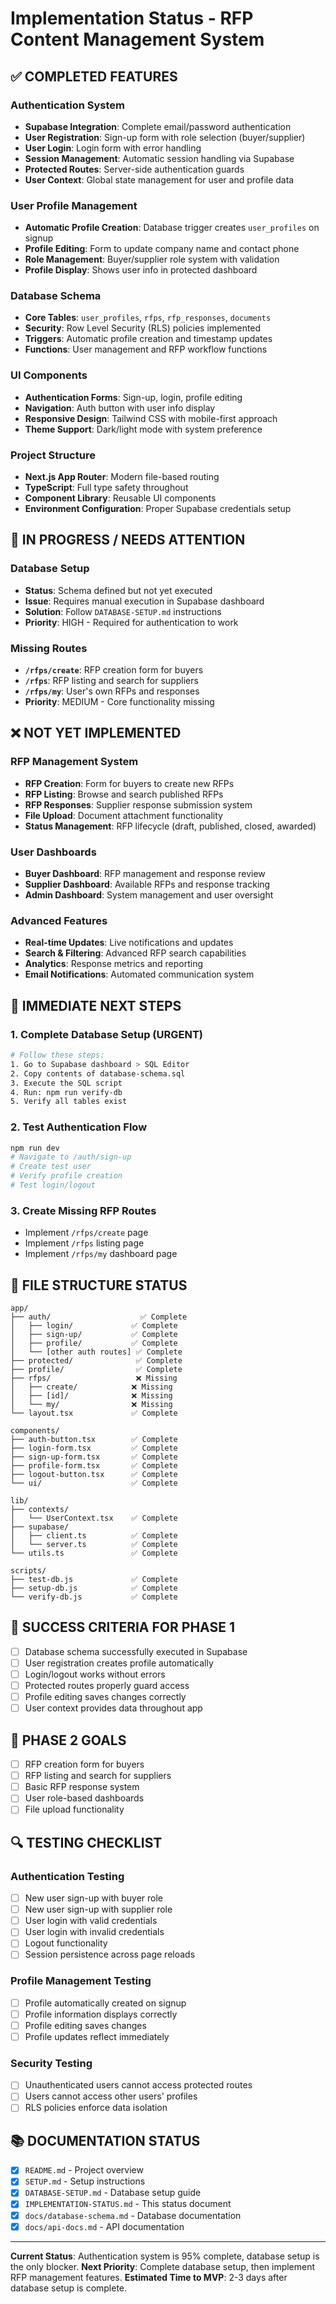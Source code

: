 # Implementation Status - RFP Content Management System

## ✅ COMPLETED FEATURES

### Authentication System

- **Supabase Integration**: Complete email/password authentication
- **User Registration**: Sign-up form with role selection (buyer/supplier)
- **User Login**: Login form with error handling
- **Session Management**: Automatic session handling via Supabase
- **Protected Routes**: Server-side authentication guards
- **User Context**: Global state management for user and profile data

### User Profile Management

- **Automatic Profile Creation**: Database trigger creates `user_profiles` on signup
- **Profile Editing**: Form to update company name and contact phone
- **Role Management**: Buyer/supplier role system with validation
- **Profile Display**: Shows user info in protected dashboard

### Database Schema

- **Core Tables**: `user_profiles`, `rfps`, `rfp_responses`, `documents`
- **Security**: Row Level Security (RLS) policies implemented
- **Triggers**: Automatic profile creation and timestamp updates
- **Functions**: User management and RFP workflow functions

### UI Components

- **Authentication Forms**: Sign-up, login, profile editing
- **Navigation**: Auth button with user info display
- **Responsive Design**: Tailwind CSS with mobile-first approach
- **Theme Support**: Dark/light mode with system preference

### Project Structure

- **Next.js App Router**: Modern file-based routing
- **TypeScript**: Full type safety throughout
- **Component Library**: Reusable UI components
- **Environment Configuration**: Proper Supabase credentials setup

## 🚧 IN PROGRESS / NEEDS ATTENTION

### Database Setup

- **Status**: Schema defined but not yet executed
- **Issue**: Requires manual execution in Supabase dashboard
- **Solution**: Follow `DATABASE-SETUP.md` instructions
- **Priority**: HIGH - Required for authentication to work

### Missing Routes

- **`/rfps/create`**: RFP creation form for buyers
- **`/rfps`**: RFP listing and search for suppliers
- **`/rfps/my`**: User's own RFPs and responses
- **Priority**: MEDIUM - Core functionality missing

## ❌ NOT YET IMPLEMENTED

### RFP Management System

- **RFP Creation**: Form for buyers to create new RFPs
- **RFP Listing**: Browse and search published RFPs
- **RFP Responses**: Supplier response submission system
- **File Upload**: Document attachment functionality
- **Status Management**: RFP lifecycle (draft, published, closed, awarded)

### User Dashboards

- **Buyer Dashboard**: RFP management and response review
- **Supplier Dashboard**: Available RFPs and response tracking
- **Admin Dashboard**: System management and user oversight

### Advanced Features

- **Real-time Updates**: Live notifications and updates
- **Search & Filtering**: Advanced RFP search capabilities
- **Analytics**: Response metrics and reporting
- **Email Notifications**: Automated communication system

## 🔧 IMMEDIATE NEXT STEPS

### 1. Complete Database Setup (URGENT)

```bash
# Follow these steps:
1. Go to Supabase dashboard > SQL Editor
2. Copy contents of database-schema.sql
3. Execute the SQL script
4. Run: npm run verify-db
5. Verify all tables exist
```

### 2. Test Authentication Flow

```bash
npm run dev
# Navigate to /auth/sign-up
# Create test user
# Verify profile creation
# Test login/logout
```

### 3. Create Missing RFP Routes

- Implement `/rfps/create` page
- Implement `/rfps` listing page
- Implement `/rfps/my` dashboard page

## 📁 FILE STRUCTURE STATUS

```
app/
├── auth/                    ✅ Complete
│   ├── login/             ✅ Complete
│   ├── sign-up/           ✅ Complete
│   ├── profile/           ✅ Complete
│   └── [other auth routes] ✅ Complete
├── protected/              ✅ Complete
├── profile/                ✅ Complete
├── rfps/                   ❌ Missing
│   ├── create/            ❌ Missing
│   ├── [id]/              ❌ Missing
│   └── my/                ❌ Missing
└── layout.tsx             ✅ Complete

components/
├── auth-button.tsx        ✅ Complete
├── login-form.tsx         ✅ Complete
├── sign-up-form.tsx       ✅ Complete
├── profile-form.tsx       ✅ Complete
├── logout-button.tsx      ✅ Complete
└── ui/                    ✅ Complete

lib/
├── contexts/
│   └── UserContext.tsx    ✅ Complete
├── supabase/
│   ├── client.ts          ✅ Complete
│   └── server.ts          ✅ Complete
└── utils.ts               ✅ Complete

scripts/
├── test-db.js             ✅ Complete
├── setup-db.js            ✅ Complete
└── verify-db.js           ✅ Complete
```

## 🎯 SUCCESS CRITERIA FOR PHASE 1

- [ ] Database schema successfully executed in Supabase
- [ ] User registration creates profile automatically
- [ ] Login/logout works without errors
- [ ] Protected routes properly guard access
- [ ] Profile editing saves changes correctly
- [ ] User context provides data throughout app

## 🚀 PHASE 2 GOALS

- [ ] RFP creation form for buyers
- [ ] RFP listing and search for suppliers
- [ ] Basic RFP response system
- [ ] User role-based dashboards
- [ ] File upload functionality

## 🔍 TESTING CHECKLIST

### Authentication Testing

- [ ] New user sign-up with buyer role
- [ ] New user sign-up with supplier role
- [ ] User login with valid credentials
- [ ] User login with invalid credentials
- [ ] Logout functionality
- [ ] Session persistence across page reloads

### Profile Management Testing

- [ ] Profile automatically created on signup
- [ ] Profile information displays correctly
- [ ] Profile editing saves changes
- [ ] Profile updates reflect immediately

### Security Testing

- [ ] Unauthenticated users cannot access protected routes
- [ ] Users cannot access other users' profiles
- [ ] RLS policies enforce data isolation

## 📚 DOCUMENTATION STATUS

- [x] `README.md` - Project overview
- [x] `SETUP.md` - Setup instructions
- [x] `DATABASE-SETUP.md` - Database setup guide
- [x] `IMPLEMENTATION-STATUS.md` - This status document
- [x] `docs/database-schema.md` - Database documentation
- [x] `docs/api-docs.md` - API documentation

---

**Current Status**: Authentication system is 95% complete, database setup is the only blocker.
**Next Priority**: Complete database setup, then implement RFP management features.
**Estimated Time to MVP**: 2-3 days after database setup is complete.
